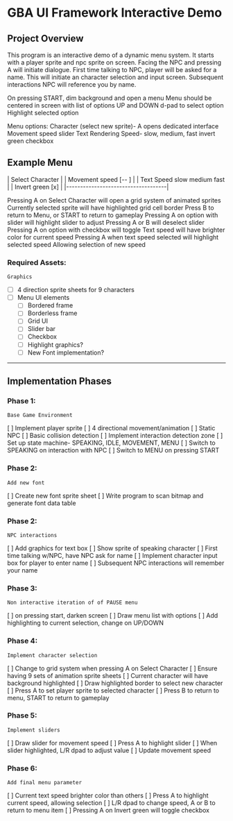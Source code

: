 # GBA UI Framework Interactive Demo

## Project Overview
This program is an interactive demo of a dynamic menu system.
It starts with a player sprite and npc sprite on screen.
Facing the NPC and pressing A will initiate dialogue.
First time talking to NPC, player will be asked for a name.
This will initiate an character selection and input screen.
Subsequent interactions NPC will reference you by name.

On pressing START, dim background and open a menu
Menu should be centered in screen with list of options
UP and DOWN d-pad to select option
Highlight selected option

Menu options:
    Character (select new sprite)- A opens dedicated interface
    Movement speed slider
    Text Rendering Speed- slow, medium, fast
    invert green checkbox

Example Menu
 ------------------------------------
| Select Character                   |
| Movement speed    [--   ]          |
| Text Speed        slow medium fast |
| Invert green      [x]              |
|------------------------------------|

Pressing A on Select Character will open a grid system of animated sprites
Currently selected sprite will have highlighted grid cell border
Press B to return to Menu, or START to return to gameplay
Pressing A on option with slider will highlight slider to adjust
Pressing A or B will deselect slider
Pressing A on option with checkbox will toggle
Text speed will have brighter color for current speed
Pressing A when text speed selected will highlight selected speed
    Allowing selection of new speed


### Required Assets:
    Graphics
-[ ] 4 direction sprite sheets for 9 characters
-[ ] Menu UI elements
  -[ ] Bordered frame
  -[ ] Borderless frame
  -[ ] Grid UI
  -[ ] Slider bar
  -[ ] Checkbox
  -[ ] Highlight graphics?
  -[ ] New Font implementation?

--- 

## Implementation Phases

### Phase 1: 
    Base Game Environment
[ ] Implement player sprite
[ ] 4 directional movement/animation
[ ] Static NPC
[ ] Basic collision detection
[ ] Implement interaction detection zone
[ ] Set up state machine- SPEAKING, IDLE, MOVEMENT, MENU
[ ] Switch to SPEAKING on interaction with NPC
[ ] Switch to MENU on pressing START

### Phase 2: 
    Add new font
[ ] Create new font sprite sheet
[ ] Write program to scan bitmap and generate font data table

### Phase 2:
    NPC interactions
[ ] Add graphics for text box
[ ] Show sprite of speaking character
[ ] First time talking w/NPC, have NPC ask for name
[ ] Implement character input box for player to enter name 
[ ] Subsequent NPC interactions will remember your name

### Phase 3:
    Non interactive iteration of of PAUSE menu
[ ] on pressing start, darken screen
[ ] Draw menu list with options
[ ] Add highlighting to current selection, change on UP/DOWN

### Phase 4: 
    Implement character selection    
[ ] Change to grid system when pressing A on Select Character
[ ] Ensure having 9 sets of animation sprite sheets
[ ] Current character will have background highlighted
[ ] Draw highlighted border to select new character
[ ] Press A to set player sprite to selected character
[ ] Press B to return to menu, START to return to gameplay

### Phase 5:
    Implement sliders
[ ] Draw slider for movement speed
[ ] Press A to highlight slider
[ ] When slider highlighted, L/R dpad to adjust value
[ ] Update movement speed

### Phase 6:
    Add final menu parameter
[ ] Current text speed brighter color than others
[ ] Press A to highlight current speed, allowing selection
[ ] L/R dpad to change speed, A or B to return to menu item
[ ] Pressing A on Invert green will toggle checkbox

